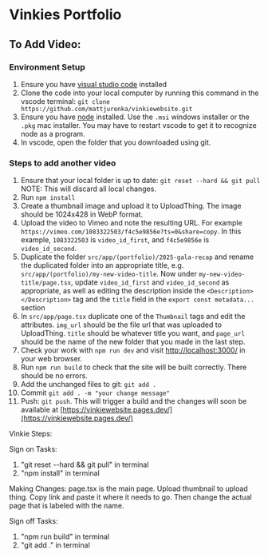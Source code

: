 # Vinkies Portfolio

## To Add Video:

### Environment Setup
1. Ensure you have [visual studio code](https://code.visualstudio.com/) installed 
2. Clone the code into your local computer by running this command in the vscode terminal: `git clone https://github.com/mattjurenka/vinkiewebsite.git`
3. Ensure you have [node](https://nodejs.org/en/download) installed. Use the `.msi` windows installer or the `.pkg` mac installer. You may have to restart vscode to get it to recognize node as a program.
4. In vscode, open the folder that you downloaded using git.

### Steps to add another video
1. Ensure that your local folder is up to date: `git reset --hard && git pull` NOTE: This will discard all local changes.
2. Run `npm install`
3. Create a thumbnail image and upload it to UploadThing. The image should be 1024x428 in WebP format.
4. Upload the video to Vimeo and note the resulting URL. For example `https://vimeo.com/1083322503/f4c5e9856e?ts=0&share=copy`. In this example, `1083322503` is `video_id_first`, and `f4c5e9856e` is `video_id_second`.
5. Duplicate the folder `src/app/(portfolio)/2025-gala-recap` and rename the duplicated folder into an appropriate title, e.g. `src/app/(portfolio)/my-new-video-title`. Now under `my-new-video-title/page.tsx`, update `video_id_first` and `video_id_second` as appropriate, as well as editing the description inside the `<Description></Description>` tag and the `title` field in the `export const metadata...` section
6. In `src/app/page.tsx` duplicate one of the `Thumbnail` tags and edit the attributes. `img_url` should be the file url that was uploaded to UploadThing. `title` should be whatever title you want, and `page_url` should be the name of the new folder that you made in the last step. 
7. Check your work with `npm run dev` and visit [http://localhost:3000/](http://localhost:3000/) in your web browser.
8. Run `npm run build` to check that the site will be built correctly. There should be no errors.
9. Add the unchanged files to git: `git add .`
10. Commit `git add . -m "your change message"`
11. Push: `git push`. This will trigger a build and the changes will soon be available at [https://vinkiewebsite.pages.dev/](https://vinkiewebsite.pages.dev/)



Vinkie Steps:

Sign on Tasks:
1. "git reset --hard && git pull" in terminal
2. "npm install" in terminal

Making Changes:
page.tsx is the main page. Upload thumbnail to upload thing. Copy link and paste it where it needs to go. Then change the actual page that is labeled with the name.

Sign off Tasks:
1. "npm run build" in terminal
2. "git add ." in terminal